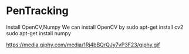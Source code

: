 # PenTracking


Install OpenCV,Numpy
  We can install OpenCV by
  sudo apt-get install cv2
  sudo apt-get install numpy

https://media.giphy.com/media/1Rj4bBQrQJy7vP3F23/giphy.gif

